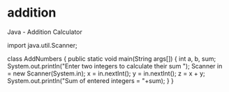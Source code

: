 # addition
Java - Addition Calculator

import java.util.Scanner;
 
class AddNumbers
{
   public static void main(String args[])
   {
      int a, b, sum;
      System.out.println("Enter two integers to calculate their sum ");
      Scanner in = new Scanner(System.in);
      x = in.nextInt();
      y = in.nextInt();
      z = x + y;
      System.out.println("Sum of entered integers = "+sum);
   }
}

